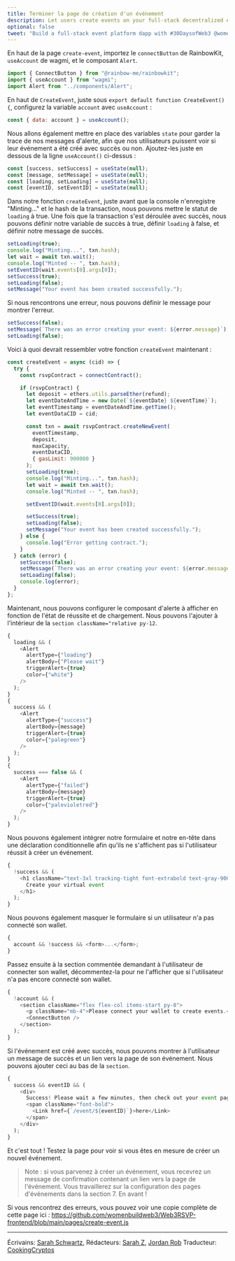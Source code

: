 ```yaml
---
title: Terminer la page de création d'un événement
description: Let users create events on your full-stack decentralized event platform.
optional: false
tweet: "Build a full-stack event platform dapp with #30DaysofWeb3 @womenbuildweb3 💥"
---
```


En haut de la page `create-event`, importez le `connectButton` de RainbowKit, `useAccount` de wagmi, et le composant `Alert`.

```javascript
import { ConnectButton } from "@rainbow-me/rainbowkit";
import { useAccount } from "wagmi";
import Alert from "../components/Alert";
```

En haut de `CreateEvent`, juste sous `export default function CreateEvent() {`, configurez la variable `account` avec `useAccount` :

```javascript
const { data: account } = useAccount();
```

Nous allons également mettre en place des variables `state` pour garder la trace de nos messages d'alerte, afin que nos utilisateurs puissent voir si leur événement a été créé avec succès ou non. Ajoutez-les juste en dessous de la ligne `useAccount()` ci-dessus :

```javascript
const [success, setSuccess] = useState(null);
const [message, setMessage] = useState(null);
const [loading, setLoading] = useState(null);
const [eventID, setEventID] = useState(null);
```

Dans notre fonction `createEvent`, juste avant que la console n'enregistre "Minting..." et le hash de la transaction, nous pouvons mettre le statut de `loading` à true. Une fois que la transaction s'est déroulée avec succès, nous pouvons définir notre variable de succès à true, définir `loading` à false, et définir notre message de succès.

```javascript
setLoading(true);
console.log("Minting...", txn.hash);
let wait = await txn.wait();
console.log("Minted -- ", txn.hash);
setEventID(wait.events[0].args[0]);
setSuccess(true);
setLoading(false);
setMessage("Your event has been created successfully.");
```

Si nous rencontrons une erreur, nous pouvons définir le message pour montrer l'erreur.

```javascript
setSuccess(false);
setMessage(`There was an error creating your event: ${error.message}`);
setLoading(false);
```

Voici à quoi devrait ressembler votre fonction `createEvent` maintenant :

```javascript
const createEvent = async (cid) => {
  try {
    const rsvpContract = connectContract();

    if (rsvpContract) {
      let deposit = ethers.utils.parseEther(refund);
      let eventDateAndTime = new Date(`${eventDate} ${eventTime}`);
      let eventTimestamp = eventDateAndTime.getTime();
      let eventDataCID = cid;

      const txn = await rsvpContract.createNewEvent(
        eventTimestamp,
        deposit,
        maxCapacity,
        eventDataCID,
        { gasLimit: 900000 }
      );
      setLoading(true);
      console.log("Minting...", txn.hash);
      let wait = await txn.wait();
      console.log("Minted -- ", txn.hash);

      setEventID(wait.events[0].args[0]);

      setSuccess(true);
      setLoading(false);
      setMessage("Your event has been created successfully.");
    } else {
      console.log("Error getting contract.");
    }
  } catch (error) {
    setSuccess(false);
    setMessage(`There was an error creating your event: ${error.message}`);
    setLoading(false);
    console.log(error);
  }
};
```

Maintenant, nous pouvons configurer le composant d'alerte à afficher en fonction de l'état de réussite et de chargement. Nous pouvons l'ajouter à l'intérieur de la `section className="relative py-12`.

```javascript
{
  loading && (
    <Alert
      alertType={"loading"}
      alertBody={"Please wait"}
      triggerAlert={true}
      color={"white"}
    />
  );
}
{
  success && (
    <Alert
      alertType={"success"}
      alertBody={message}
      triggerAlert={true}
      color={"palegreen"}
    />
  );
}
{
  success === false && (
    <Alert
      alertType={"failed"}
      alertBody={message}
      triggerAlert={true}
      color={"palevioletred"}
    />
  );
}
```

Nous pouvons également intégrer notre formulaire et notre en-tête dans une déclaration conditionnelle afin qu'ils ne s'affichent pas si l'utilisateur réussit à créer un événement.

```javascript
{
  !success && (
    <h1 className="text-3xl tracking-tight font-extrabold text-gray-900 sm:text-4xl md:text-5xl mb-4">
      Create your virtual event
    </h1>
  );
}
```

Nous pouvons également masquer le formulaire si un utilisateur n'a pas connecté son wallet.

```javascript
{
  account && !success && <form>...</form>;
}
```

Passez ensuite à la section commentée demandant à l'utilisateur de connecter son wallet, décommentez-la pour ne l'afficher que si l'utilisateur n'a pas encore connecté son wallet.

```javascript
{
  !account && (
    <section className="flex flex-col items-start py-8">
      <p className="mb-4">Please connect your wallet to create events.</p>
      <ConnectButton />
    </section>
  );
}
```

Si l'événement est créé avec succès, nous pouvons montrer à l'utilisateur un message de succès et un lien vers la page de son événement. Nous pouvons ajouter ceci au bas de la `section`.

```javascript
{
  success && eventID && (
    <div>
      Success! Please wait a few minutes, then check out your event page{" "}
      <span className="font-bold">
        <Link href={`/event/${eventID}`}>here</Link>
      </span>
    </div>
  );
}
```

Et c'est tout ! Testez la page pour voir si vous êtes en mesure de créer un nouvel événement.

> Note : si vous parvenez à créer un événement, vous recevrez un message de confirmation contenant un lien vers la page de l'événement. Vous travaillerez sur la configuration des pages d'événements dans la section 7. En avant !

Si vous rencontrez des erreurs, vous pouvez voir une copie complète de cette page ici : https://github.com/womenbuildweb3/Web3RSVP-frontend/blob/main/pages/create-event.js

---

Écrivains: [Sarah Schwartz](https://twitter.com/schwartzswartz),
Rédacteurs: [Sarah Z](https://twitter.com/haegeez), [Jordan Rob](https://twitter.com/Jordan___Rob)
Traducteur: [CookingCryptos](https://twitter.com/CookingCryptos)

